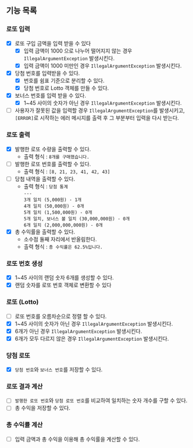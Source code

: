 ## 기능 목록

### 로또 입력

- [x] 로또 구입 금액을 입력 받을 수 있다
    - [x] 입력 금액이 1000 으로 나누어 떨어지지 않는 경우 `IllegalArgumentException` 발생시킨다.
    - [x] 입력 금액이 1000 미만인 경우 `IllegalArgumentException` 발생시킨다.
- [x] 당첨 번호를 입력받을 수 있다.
    - [x] 번호를 쉼표 기준으로 분리할 수 있다.
    - [x] 당첨 번호로 Lotto 객체를 만들 수 있다.
- [x] 보너스 번호를 입력 받을 수 있다.
    - [x] 1~45 사이의 숫자가 아닌 경우 `IllegalArgumentException` 발생시킨다.
- [ ] 사용자가 잘못된 값을 입력할 경우 `IllegalArgumentException`를 발생시키고,
  `[ERROR]`로 시작하는 에러 메시지를 출력 후 그 부분부터 입력을 다시 받는다.

### 로또 출력

- [x] 발행한 로또 수량을 출력할 수 있다.
    - 출력 형식 : `8개를 구매했습니다.`
- [ ] 발행한 로또 번호를 출력할 수 있다.
    - 출력 형식 : `[8, 21, 23, 41, 42, 43]`
- [ ] 당첨 내역을 출력할 수 있다.
    - 출력 형식 :  `당첨 통계 ` <br>
      `--- `<br>
      `3개 일치 (5,000원) - 1개` <br>
      `4개 일치 (50,000원) - 0개` <br>
      `5개 일치 (1,500,000원) - 0개` <br>
      `5개 일치, 보너스 볼 일치 (30,000,000원) - 0개` <br>
      `6개 일치 (2,000,000,000원) - 0개`
- [x] 총 수익률을 출력할 수 있다.
    - 소수점 둘째 자리에서 반올림한다.
    - 출력 형식 : `총 수익률은 62.5%입니다.`

### 로또 번호 생성

- [x] 1~45 사이의 랜덤 숫자 6개를 생성할 수 있다.
- [x] 랜덤 숫자를 로또 번호 객체로 변환할 수 있다

### 로또 (Lotto)

- [ ] 로또 번호를 오름차순으로 정렬 할 수 있다.
- [x] 1~45 사이의 숫자가 아닌 경우 `IllegalArgumentException` 발생시킨다.
- [x] 6개가 아닌 경우 `IllegalArgumentException` 발생시킨다.
- [x] 6개가 모두 다르지 않은 경우 `IllegalArgumentException` 발생시킨다.

### 당첨 로또

- [x] `당첨 번호`와 `보너스 번호`를 저장할 수 있다.


### 로또 결과 계산

- [ ] `발행한 로또 번호`와 `당첨 로또 번호`를 비교하여 일치하는 숫자 개수를 구할 수 있다.
- [ ] 총 수익을 저장할 수 있다.

### 총 수익률 계산

- [ ] 입력 금액과 총 수익을 이용해 총 수익률을 계산할 수 있다.



